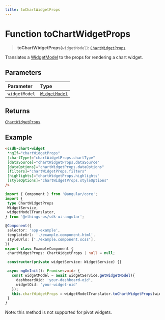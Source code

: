 ```yaml
---
title: toChartWidgetProps
---
```


# Function toChartWidgetProps

> **toChartWidgetProps**(`widgetModel`): [`ChartWidgetProps`](../../../interfaces/interface.ChartWidgetProps.md)

Translates a [WidgetModel](../../interface.WidgetModel.md) to the props for rendering a chart widget.

## Parameters

| Parameter | Type |
| :------ | :------ |
| `widgetModel` | [`WidgetModel`](../../interface.WidgetModel.md) |

## Returns

[`ChartWidgetProps`](../../../interfaces/interface.ChartWidgetProps.md)

## Example

```html
<csdk-chart-widget
 *ngIf="chartWidgetProps"
 [chartType]="chartWidgetProps.chartType"
 [dataSource]="chartWidgetProps.dataSource"
 [dataOptions]="chartWidgetProps.dataOptions"
 [filters]="chartWidgetProps.filters"
 [highlights]="chartWidgetProps.highlights"
 [styleOptions]="chartWidgetProps.styleOptions"
/>
```

```ts
import { Component } from '@angular/core';
import {
 type ChartWidgetProps
 WidgetService,
 widgetModelTranslator,
} from '@ethings-os/sdk-ui-angular';

@Component({
 selector: 'app-example',
 templateUrl: './example.component.html',
 styleUrls: ['./example.component.scss'],
})
export class ExampleComponent {
 chartWidgetProps: ChartWidgetProps | null = null;

 constructor(private widgetService: WidgetService) {}

 async ngOnInit(): Promise<void> {
   const widgetModel = await widgetService.getWidgetModel({
     dashboardOid: 'your-dashboard-oid',
     widgetOid: 'your-widget-oid'
   });
   this.chartWidgetProps = widgetModelTranslator.toChartWidgetProps(widgetModel);
 }
}
```

Note: this method is not supported for pivot widgets.
